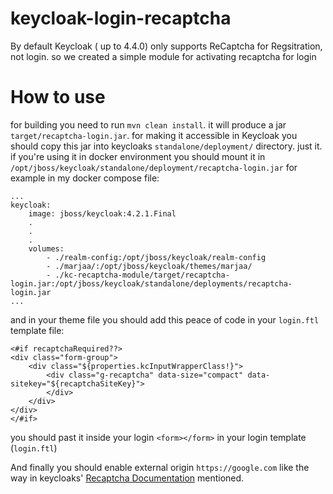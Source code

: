 # keycloak-login-recaptcha

By default Keycloak ( up to 4.4.0) only supports ReCaptcha for Regsitration, not login. so we created a simple module for activating recaptcha for login

#		How to use
for building you need to run `mvn clean install`.  it will produce a jar `target/recaptcha-login.jar`.
for making it accessible in Keycloak you should copy this jar into keycloaks `standalone/deployment/` directory.
just it.
if you're using it in docker environment you should mount it in `/opt/jboss/keycloak/standalone/deployment/recaptcha-login.jar`
for example in my docker compose file:
```
...
keycloak:
	image: jboss/keycloak:4.2.1.Final
	.
	.
	.
	volumes:
		- ./realm-config:/opt/jboss/keycloak/realm-config
		- ./marjaa/:/opt/jboss/keycloak/themes/marjaa/
		- ./kc-recaptcha-module/target/recaptcha-login.jar:/opt/jboss/keycloak/standalone/deployments/recaptcha-login.jar
...
```
and in your theme file you should add this peace of code in your `login.ftl` template file:
```
<#if recaptchaRequired??>
<div class="form-group">
	<div class="${properties.kcInputWrapperClass!}">
		<div class="g-recaptcha" data-size="compact" data-sitekey="${recaptchaSiteKey}">			
		</div>
	</div>
</div>
</#if>
```
you should past it inside your login `<form></form>` in your login template (`login.ftl`)

And finally you should enable external origin `https://google.com` like the way in keycloaks'  [Recaptcha Documentation](https://www.keycloak.org/docs/latest/server_admin/index.html#_recaptcha) mentioned.